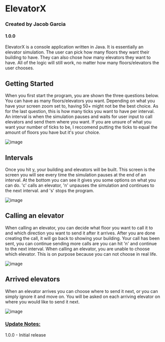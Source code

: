 # ElevatorX
### Created by Jacob Garcia 
#### 1.0.0

ElevatorX is a console application written in Java. It is essentially an elevator simulation. The user can pick how many floors they want their building to have. 
They can also chose how many elevators they want to have.
All of the logic will still work, no matter how many floors/elevators the user chooses. 

## Getting Started
When you first start the program, you are shown the three questions below. You can have as many floors/elevators you want. Depending on what you have your screen zoom set to, having 50+ might not be the best choice.
As for the last question, this is how many ticks you want to have per interval. An interval is when the simulation pauses and waits for user input to call elevators and send them where you want. If you are unsure
of what you want your number of ticks to be, I reccomend putting the ticks to equal the amount of floors you have but it's your choice.

![image](https://github.com/JacobG122503/ElevatorX/assets/97966190/f23c30c2-b60d-4b2c-952c-655be4e29c2e)

## Intervals
Once you hit y, your building and elevators will be built. This screen is the screen you will see every time the simulation pauses at the end of an interval. At the bottom you can see it gives you some options
on what you can do. 'c' calls an elevator, 'n' unpauses the simulation and continues to the next interval. and 's' stops the program. 

![image](https://github.com/JacobG122503/ElevatorX/assets/97966190/c81f0065-7308-40b8-8156-30c4cc1c429f)

## Calling an elevator
When calling an elevator, you can decide what floor you want to call it to and which direction you want to send it after it arrives. After you are done creating the call, it will go back to showing your building. 
Your call has been sent, you can continue sending more calls are you can hit 'n' and continue to the next interval.
When calling an elevator, you are unable to choose which elevator. This is on purpose because you can not choose in real life. 

![image](https://github.com/JacobG122503/ElevatorX/assets/97966190/849b4421-fe96-45d8-8027-4cc379629850)

## Arrived elevators
When an elevator arrives you can choose where to send it next, or you can simply ignore it and move on. You will be asked on each arriving elevator on where 
you would like to send it next. 

![image](https://github.com/JacobG122503/ElevatorX/assets/97966190/3c7a6aa1-77ad-4f39-871a-acea9c03a4ed)

### <ins>Update Notes: </ins>
1.0.0 - Initial release 
